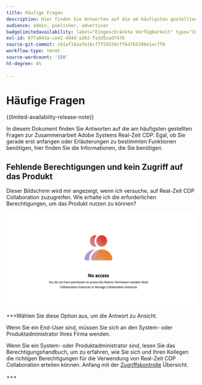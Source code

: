 ```yaml
---
title: Häufige Fragen
description: Hier finden Sie Antworten auf die am häufigsten gestellten Fragen zur Zusammenarbeit Adobe Systems Real-Zeit CDP
audience: admin, publisher, advertiser
badgelimitedavailability: label="Eingeschränkte Verfügbarkeit" type="Informative" url="https://helpx.adobe.com/legal/product-descriptions/real-time-customer-data-platform-collaboration.html newtab=true"
exl-id: 07fa043a-ce42-494d-a262-fa1d5cad7476
source-git-commit: c61af18aafe1bcf7f59159cff6d765349e1ac7f9
workflow-type: tm+mt
source-wordcount: '150'
ht-degree: 4%

---
```


# Häufige Fragen

{{limited-availability-release-note}}

In diesem Dokument finden Sie Antworten auf die am häufigsten gestellten Fragen zur Zusammenarbeit Adobe Systems Real-Zeit CDP. Egal, ob Sie gerade erst anfangen oder Erläuterungen zu bestimmten Funktionen benötigen, hier finden Sie die Informationen, die Sie benötigen.

## Fehlende Berechtigungen und kein Zugriff auf das Produkt

Dieser Bildschirm wird mir angezeigt, wenn ich versuche, auf Real-Zeit CDP Collaboration zuzugreifen. Wie erhalte ich die erforderlichen Berechtigungen, um das Produkt nutzen zu können?

![Bildschirm &quot;Berechtigungen nicht verfügbar&quot; beim Zugriff auf Real-Zeit CDP Collaboration](/help/assets/reference/common-questions/permissions-missing-screen.png)

+++Wählen Sie diese Option aus, um die Antwort zu Ansicht.

Wenn Sie ein End-User sind, müssen Sie sich an den System- oder Produktadministrator Ihres Firma wenden.

Wenn Sie ein System- oder Produktadministrator sind, lesen Sie das Berechtigungshandbuch, um zu erfahren, wie Sie sich und Ihren Kollegen die richtigen Berechtigungen für die Verwendung von Real-Zeit CDP Collaboration erteilen können. Anfang mit der [Zugriffskontrolle](/help/guide/permissions/overview.md) Übersicht.

+++
